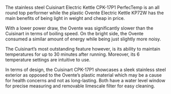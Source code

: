 The stainless steel Cuisinart Electric Kettle CPK-17P1 PerfecTemp is an all round top performer while the plastic Ovente Electric Kettle KP72W has the main benefits of being light in weight and cheap in price.

With a lower power draw, the Ovente was significantly slower than the Cuisinart in terms of boiling speed. On the bright side, the Ovente consumed a similar amount of energy while being just slightly more noisy.

The Cuisinart’s most outstanding feature however, is its ability to maintain temperatures for up to 30 minutes after running. Moreover, its 6 temperature settings are intuitive to use.

In terms of design, the Cuisinart CPK-17P1 showcases a sleek stainless steel exterior as opposed to the Ovente’s plastic material which may be a cause for health concerns and not as long-lasting. Both have a water level window for precise measuring and removable limescale filter for easy cleaning.